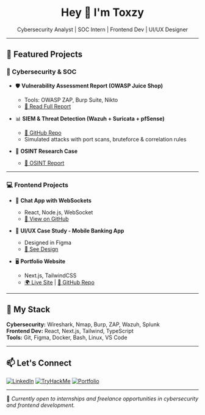 <h1 align="center">Hey 👋 I'm Toxzy</h1>
<p align="center">Cybersecurity Analyst | SOC Intern | Frontend Dev | UI/UX Designer</p>

---

## 💼 Featured Projects

### 🔐 Cybersecurity & SOC

- 🛡️ **Vulnerability Assessment Report (OWASP Juice Shop)**
  - Tools: OWASP ZAP, Burp Suite, Nikto
  - [📝 Read Full Report](https://github.com/yourusername/juiceshop-assessment)

- 📊 **SIEM & Threat Detection (Wazuh + Suricata + pfSense)**
  - [🔗 GitHub Repo](https://github.com/yourusername/soc-lab)
  - Simulated attacks with port scans, bruteforce & correlation rules

- 🧠 **OSINT Research Case**
  - [📄 OSINT Report](https://github.com/yourusername/osint-case-study)

---

### 💻 Frontend Projects

- 💬 **Chat App with WebSockets**
  - React, Node.js, WebSocket
  - [🔗 View on GitHub](https://github.com/yourusername/chatapp)

- 🎨 **UI/UX Case Study - Mobile Banking App**
  - Designed in Figma
  - [🔗 See Design](https://www.figma.com/file/yourfileid)

- 🖥️ **Portfolio Website**
  - Next.js, TailwindCSS
  - [🌍 Live Site](https://yourdomain.com) | [🔗 GitHub Repo](https://github.com/yourusername/portfolio)

---

## 🧰 My Stack

**Cybersecurity:** Wireshark, Nmap, Burp, ZAP, Wazuh, Splunk  
**Frontend Dev:** React, Next.js, Tailwind, TypeScript  
**Tools:** Git, Figma, Docker, Bash, Linux, VS Code

---

## 📫 Let's Connect

[![LinkedIn](https://img.shields.io/badge/LinkedIn-blue?logo=linkedin)](https://linkedin.com/in/yourhandle)
[![TryHackMe](https://img.shields.io/badge/TryHackMe-red?logo=tryhackme)](https://tryhackme.com/p/yourname)
[![Portfolio](https://img.shields.io/badge/Portfolio-black?logo=githubpages)](https://yourdomain.com)

---

🎯 *Currently open to internships and freelance opportunities in cybersecurity and frontend development.*

